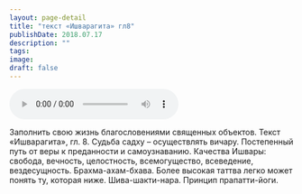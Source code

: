 ```yaml
---
layout: page-detail
title: "текст «Ишварагита» гл8"
publishDate: 2018.07.17
description: ""
tags:
image:
draft: false
---
```


<audio title="2018.07.17 - текст «Ишварагита» гл8.mp3" src="https://filer-api.advayta.org/v1.0/public/files/75729" controls=""></audio>

 Заполнить свою жизнь благословениями священных объектов. Текст «Ишварагита», гл. 8\. Судьба садху – осуществлять вичару. Постепенный путь от веры к преданности и самоузнаванию. Качества Ишвары: свобода, вечность, целостность, всемогущество, всеведение, вездесущность. Брахма-ахам-бхава. Более высокая таттва легко может понять ту, которая ниже. Шива-шакти-нара. Принцип прапатти-йоги. 

  
